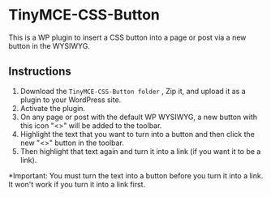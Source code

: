 # TinyMCE-CSS-Button
This is a WP plugin to insert a CSS button into a page or post via a new button in the WYSIWYG.

## Instructions
1. Download the `TinyMCE-CSS-Button folder` , Zip it, and upload it as a plugin to your WordPress site.
2. Activate the plugin.
3. On any page or post with the default WP WYSIWYG, a new button with this icon "<>" will be added to the toolbar.
3. Highlight the text that you want to turn into a button and then click the new "<>" button in the toolbar. 
4. Then highlight that text again and turn it into a link (if you want it to be a link).

*Important: You must turn the text into a button before you turn it into a link. It won't work if you turn it into a link first.
